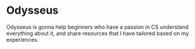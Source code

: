 # Odysseus

Odysseus is gonna help beginners who have a passion in CS understand everything about it, and share resources that I have tailored based on my experiences.

